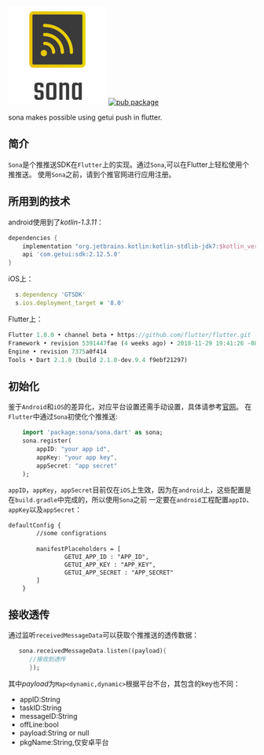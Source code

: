 ![logo](./arts/logo.png) [![pub package](https://img.shields.io/pub/v/sona.svg)](https://pub.dartlang.org/packages/sona)

sona makes possible using getui push in flutter.

## 简介
`Sona`是个推推送SDK在`Flutter`上的实现。通过`Sona`,可以在Flutter上轻松使用个推推送。
使用`Sona`之前，请到个推官网进行应用注册。

## 所用到的技术
android使用到了*kotlin-1.3.11*：
```groovy
dependencies {
    implementation "org.jetbrains.kotlin:kotlin-stdlib-jdk7:$kotlin_version"
    api 'com.getui:sdk:2.12.5.0'
}

```
iOS上：
```ruby
  s.dependency 'GTSDK'
  s.ios.deployment_target = '8.0'
```
Flutter上：
```dart
Flutter 1.0.0 • channel beta • https://github.com/flutter/flutter.git
Framework • revision 5391447fae (4 weeks ago) • 2018-11-29 19:41:26 -0800
Engine • revision 7375a0f414
Tools • Dart 2.1.0 (build 2.1.0-dev.9.4 f9ebf21297)
```
## 初始化
鉴于`Android`和`iOS`的差异化，对应平台设置还需手动设置，具体请参考[官网](http://docs.getui.com/getui/mobile/android/androidstudio_maven/)。
在`Flutter`中通过`Sona`初使化个推推送:
```dart
    import 'package:sona/sona.dart' as sona;
    sona.register(
        appID: "your app id",
        appKey: "your app key",
        appSecret: "app secret"
    );
```
`appID`，`appKey`，`appSecret`目前仅在`iOS`上生效，因为在`android`上，这些配置是在`build.gradle`中完成的，所以使用`Sona`之前
一定要在`android`工程配置`appID`、`appKey`以及`appSecret`：
```
defaultConfig {
        //some configrations

        manifestPlaceholders = [
                GETUI_APP_ID : "APP_ID",
                GETUI_APP_KEY : "APP_KEY",
                GETUI_APP_SECRET : "APP_SECRET"
        ]
    }
```

## 接收透传
通过监听`receivedMessageData`可以获取个推推送的透传数据：
```dart
   sona.receivedMessageData.listen((payload){
      //接收到透传
      });
```
其中*payload*为`Map<dynamic,dynamic>`根据平台不台，其包含的key也不同：
- appID:String
- taskID:String
- messageID:String
- offLine:bool
- payload:String or null
- pkgName:String,仅安卓平台



